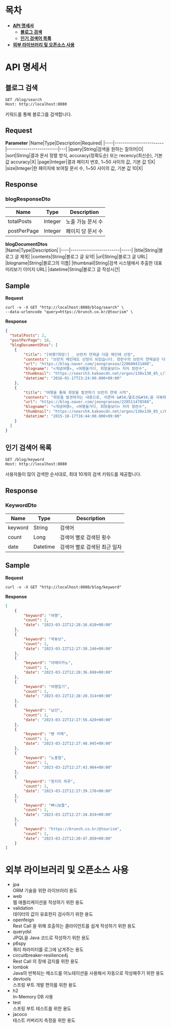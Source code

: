 # 목차
* **[API 명세서](#api-명세서)**
  * **[블로그 검색](#블로그-검색)**
  * **[인기 검색어 목록](#인기-검색어-목록)**
* **[외부 라이브러리 및 오픈소스 사용](#외부-라이브러리-및-오픈소스-사용)**
# API 명세서
## 블로그 검색
```
GET /blog/search
Host: http://localhost:8080
```
키워드를 통해 블로그를 검색합니다.

## Request
__Parameter__
|Name|Type|Description|Required|
|----|------------------------|-------------------------|---|
|query|String|검색을 원하는 질의어|O|
|sort|String|결과 문서 정렬 방식, accuracy(정확도순) 또는 recency(최신순), 기본 값 accuracy|X|
|page|Integer|결과 페이지 번호, 1~50 사이의 값, 기본 값 1|X|
|size|Integer|한 페이지에 보여질 문서 수, 1~50 사이의 값, 기본 값 10|X|

## Response
### blogResponseDto
|Name|Type|Description|
|----|------------------------|-----|
|totalPosts|Integer|노출 가능 문서 수|
|postPerPage|Integer|페이지 당 문서 수|

__blogDocumentDtos__   
|Name|Type|Description|
|----|------------------------|-----|
|title|String|블로그 글 제목|
|contents|String|블로그 글 요약|
|url|String|블로그 글 URL|
|blogname|String|블로그의 이름|
|thumbnail|String|검색 시스템에서 추출한 대표 미리보기 이미지 URL|
|datetime|String|블로그 글 작성시간|

## Sample
__Request__   
```
curl -v -X GET "http://localhost:8080/blog/search" \
--data-urlencode "query=https://brunch.co.kr/@tourism" \
```
__Response__   
```json
{
  "totalPosts": 2,
  "postPerPage": 10,
  "blogDocumentDtos": [
    {
        "title": "[여행?희망!] _ 브런치 연재글 다음 메인에 선정",
        "contents": "브런치 메인에도 선정이 되었습니다. 정란수의 브런치 연재글은 다음의 링크에서 보실 수 있습니다~ 브런치 내 제 글을 보시려면 다음의 링크를 따라가주세요 ^^ <b>https://brunch.co.kr/@tourism</b> 정란수의 브런치 여행다니면서 일하는 &#34;한량&#34;! &lt;개념여행&gt; 저자이면서, 관광개발 컨설팅을 하고 돌아다님 www.tourism.re.kr...",
        "url": "https://blog.naver.com/jeongransoo/220600431408",
        "blogname": "<개념여행>, <여행을가다, 희망을보다> 저자 정란수",
        "thumbnail": "https://search3.kakaocdn.net/argon/130x130_85_c/7dtORyQIlj3",
        "datetime": "2016-01-17T23:24:00.000+09:00"
    },
    {
        "title": "여행을 통해 희망을 발견하기 브런치 연재 시작",
        "contents": "희망을 발견하자는 내용으로, 이른바 &#34;헬조선&#34;을 극복하기 위해 여행에서 만난 다양한 이야기를 풀어나가려 합니다. 링크는 다음과 같습니다 ^^ <b>https://brunch.co.kr/@tourism</b> 정란수의 브런치 여행다니면서 일하는 &#34;한량&#34;! &lt;개념여행&gt;이라는 책을 펴냈다가 출판사에 미안하게 되어버림. brunch.co.kr 아마도 이 블로그...",
        "url": "https://blog.naver.com/jeongransoo/220511478588",
        "blogname": "<개념여행>, <여행을가다, 희망을보다> 저자 정란수",
        "thumbnail": "https://search4.kakaocdn.net/argon/130x130_85_c/EvscfrxMzLn",
        "datetime": "2015-10-17T16:44:00.000+09:00"
    }
  ]
}
```

## 인기 검색어 목록
```
GET /blog/keyword
Host: http://localhost:8080
```
사용자들이 많이 검색한 순서대로, 최대 10개의 검색 키워드를 제공합니다.

## Response
### KeywordDto
|Name|Type|Description|
|----|------------------------|-----|
|keyword|String|검색어|
|count|Long|검색어 별로 검색된 횟수|
|date|Datetime|검색어 별로 검색된 최근 일자|

## Sample
__Request__   
```
curl -v -X GET "http://localhost:8080/blog/keyword"
```
__Response__   
```json
[
    {
        "keyword": "여행",
        "count": 2,
        "date": "2023-03-22T12:28:16.610+00:00"
    },
    {
        "keyword": "곽튜브",
        "count": 2,
        "date": "2023-03-22T12:27:30.246+00:00"
    },
    {
        "keyword": "아메리카노",
        "count": 1,
        "date": "2023-03-22T12:28:36.698+00:00"
    },
    {
        "keyword": "여행일기",
        "count": 1,
        "date": "2023-03-22T12:28:20.314+00:00"
    },
    {
        "keyword": "남산",
        "count": 1,
        "date": "2023-03-22T12:27:56.420+00:00"
    },
    {
        "keyword": "빵 카페",
        "count": 1,
        "date": "2023-03-22T12:27:48.945+00:00"
    },
    {
        "keyword": "노홍철",
        "count": 1,
        "date": "2023-03-22T12:27:43.904+00:00"
    },
    {
        "keyword": "원지의 하루",
        "count": 1,
        "date": "2023-03-22T12:27:39.176+00:00"
    },
    {
        "keyword": "빠니보틀",
        "count": 1,
        "date": "2023-03-22T12:27:34.834+00:00"
    },
    {
        "keyword": "https://brunch.co.kr/@tourism",
        "count": 1,
        "date": "2023-03-22T12:20:47.850+00:00"
    }
]
```

# 외부 라이브러리 및 오픈소스 사용
- jpa   
ORM 기술을 위한 라이브러리 용도
- web   
웹 애플리케이션을 작성하기 위한 용도
- validation     
데이터의 값이 유효한지 검사하기 위한 용도
- openfeign   
Rest Call 을 위해 호출하는 클라이언트를 쉽게 작성하기 위한 용도
- querydsl   
JPQL을 Java 코드로 작성하기 위한 용도
- p6spy    
쿼리 파라미터를 로그에 남겨주는 용도 
- circuitbreaker-resilience4j   
Rest Call 의 장애 감지를 위한 용도
- lombok   
Java의 반복되는 메소드를 어노테이션을 사용해서 자동으로 작성해주기 위한 용도
- devtools   
스프링 부트 개발 편의를 위한 용도
- h2   
In-Memory DB 사용
- test   
스프링 부트 테스트를 위한 용도
- jacoco   
테스트 커버리지 측정을 위한 용도
